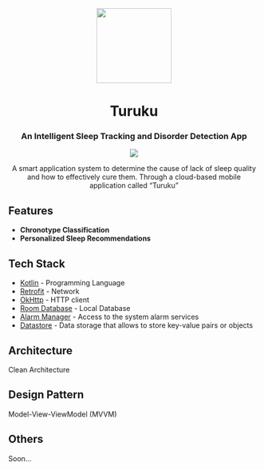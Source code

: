 <div align="center">
  <div style="display: inline-block;">
    <img src="https://github.com/user-attachments/assets/332282a3-d3ad-4682-abb7-3e5e6d24f836" width="150px"/>
  </div>
  <h1 align="center">Turuku</h1>
  <h3>An Intelligent Sleep Tracking and Disorder Detection App</h3>

  <p align="center">
    <a href="https://skillicons.dev">
      <img src="https://skillicons.dev/icons?i=kotlin,tensorflow,androidstudio,gcp,figma,firebase" />
    </a>
  </p>

  A smart application system to determine the cause of lack of sleep quality and how to effectively cure them. Through a cloud-based mobile application called “Turuku”

</div>

## Features
- **Chronotype Classification**
- **Personalized Sleep Recommendations**

## Tech Stack
- [Kotlin](https://kotlinlang.org/) - Programming Language
- [Retrofit](https://square.github.io/retrofit/) - Network
- [OkHttp](https://square.github.io/okhttp/) - HTTP client
- [Room Database](https://developer.android.com/reference/kotlin/androidx/room/RoomDatabase) - Local Database
- [Alarm Manager](https://developer.android.com/reference/android/app/AlarmManager) - Access to the system alarm services
- [Datastore](https://developer.android.com/topic/libraries/architecture/datastore?hl=id) - Data storage that allows to store key-value pairs or objects

## Architecture
Clean Architecture

## Design Pattern
Model-View-ViewModel (MVVM)

## Others
Soon...
